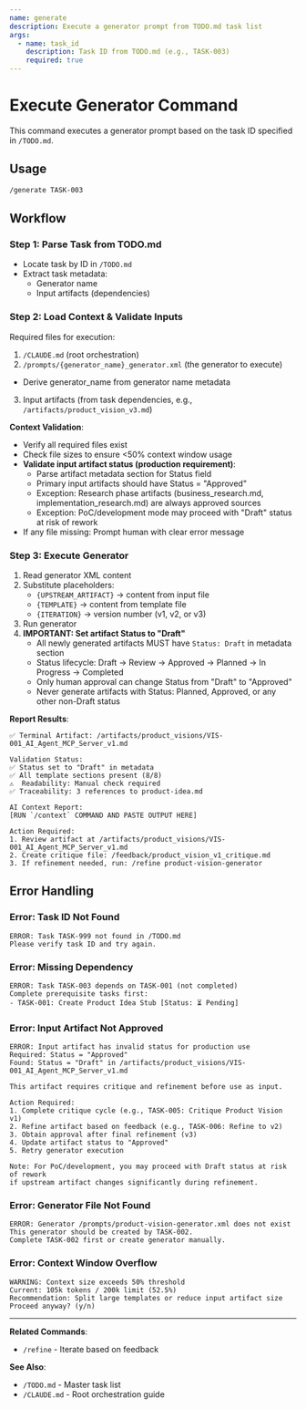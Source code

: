 ```yaml
---
name: generate
description: Execute a generator prompt from TODO.md task list
args:
  - name: task_id
    description: Task ID from TODO.md (e.g., TASK-003)
    required: true
---
```


# Execute Generator Command

This command executes a generator prompt based on the task ID specified in `/TODO.md`.

## Usage

```bash
/generate TASK-003
```

## Workflow

### Step 1: Parse Task from TODO.md
- Locate task by ID in `/TODO.md`
- Extract task metadata:
  - Generator name
  - Input artifacts (dependencies)

### Step 2: Load Context & Validate Inputs
Required files for execution:
1. `/CLAUDE.md` (root orchestration)
2. `/prompts/{generator_name}_generator.xml` (the generator to execute)
  - Derive generator_name from generator name metadata
3. Input artifacts (from task dependencies, e.g., `/artifacts/product_vision_v3.md`)

**Context Validation**:
- Verify all required files exist
- Check file sizes to ensure <50% context window usage
- **Validate input artifact status (production requirement)**:
  - Parse artifact metadata section for Status field
  - Primary input artifacts should have Status = "Approved"
  - Exception: Research phase artifacts (business_research.md, implementation_research.md) are always approved sources
  - Exception: PoC/development mode may proceed with "Draft" status at risk of rework
- If any file missing: Prompt human with clear error message

### Step 3: Execute Generator
1. Read generator XML content
2. Substitute placeholders:
   - `{UPSTREAM_ARTIFACT}` → content from input file
   - `{TEMPLATE}` → content from template file
   - `{ITERATION}` → version number (v1, v2, or v3)
3. Run generator
4. **IMPORTANT: Set artifact Status to "Draft"**
   - All newly generated artifacts MUST have `Status: Draft` in metadata section
   - Status lifecycle: Draft → Review → Approved → Planned → In Progress → Completed
   - Only human approval can change Status from "Draft" to "Approved"
   - Never generate artifacts with Status: Planned, Approved, or any other non-Draft status

**Report Results**:
```
✅ Terminal Artifact: /artifacts/product_visions/VIS-001_AI_Agent_MCP_Server_v1.md

Validation Status:
✅ Status set to "Draft" in metadata
✅ All template sections present (8/8)
⚠️  Readability: Manual check required
✅ Traceability: 3 references to product-idea.md

AI Context Report:
[RUN `/context` COMMAND AND PASTE OUTPUT HERE]

Action Required:
1. Review artifact at /artifacts/product_visions/VIS-001_AI_Agent_MCP_Server_v1.md
2. Create critique file: /feedback/product_vision_v1_critique.md
3. If refinement needed, run: /refine product-vision-generator
```

## Error Handling

### Error: Task ID Not Found
```
ERROR: Task TASK-999 not found in /TODO.md
Please verify task ID and try again.
```

### Error: Missing Dependency
```
ERROR: Task TASK-003 depends on TASK-001 (not completed)
Complete prerequisite tasks first:
- TASK-001: Create Product Idea Stub [Status: ⏳ Pending]
```

### Error: Input Artifact Not Approved
```
ERROR: Input artifact has invalid status for production use
Required: Status = "Approved"
Found: Status = "Draft" in /artifacts/product_visions/VIS-001_AI_Agent_MCP_Server_v1.md

This artifact requires critique and refinement before use as input.

Action Required:
1. Complete critique cycle (e.g., TASK-005: Critique Product Vision v1)
2. Refine artifact based on feedback (e.g., TASK-006: Refine to v2)
3. Obtain approval after final refinement (v3)
4. Update artifact status to "Approved"
5. Retry generator execution

Note: For PoC/development, you may proceed with Draft status at risk of rework
if upstream artifact changes significantly during refinement.
```

### Error: Generator File Not Found
```
ERROR: Generator /prompts/product-vision-generator.xml does not exist
This generator should be created by TASK-002.
Complete TASK-002 first or create generator manually.
```

### Error: Context Window Overflow
```
WARNING: Context size exceeds 50% threshold
Current: 105k tokens / 200k limit (52.5%)
Recommendation: Split large templates or reduce input artifact size
Proceed anyway? (y/n)
```
---

**Related Commands**:
- `/refine` - Iterate based on feedback

**See Also**:
- `/TODO.md` - Master task list
- `/CLAUDE.md` - Root orchestration guide
